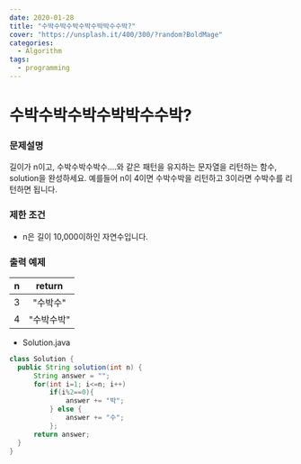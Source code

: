 ```yaml
---
date: 2020-01-28
title: "수박수박수박수박수박박수수박?"
cover: "https://unsplash.it/400/300/?random?BoldMage"
categories:
  - Algorithm
tags:
  - programming
---
```


# 수박수박수박수박박수수박?

### 문제설명

길이가 n이고, 수박수박수박수....와 같은 패턴을 유지하는 문자열을 리턴하는 함수, solution을 완성하세요. 예를들어 n이 4이면 수박수박을 리턴하고 3이라면 수박수를 리턴하면 됩니다.

### 제한 조건

- n은 길이 10,000이하인 자연수입니다.

### 출력 예제

|  n  |   return   |
| :-: | :--------: |
|  3  |  "수박수"  |
|  4  | "수박수박" |

- Solution.java

```java
class Solution {
  public String solution(int n) {
      String answer = "";
      for(int i=1; i<=n; i++)
          if(i%2==0){
              answer += "박";
          } else {
              answer += "수";
          };
      return answer;
  }
}
```

